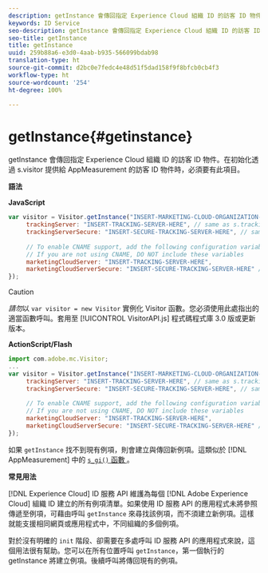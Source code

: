```yaml
---
description: getInstance 會傳回指定 Experience Cloud 組織 ID 的訪客 ID 物件。在初始化透過 s.visitor 提供給 AppMeasurement 的訪客 ID 物件時，必須要有此項目。
keywords: ID Service
seo-description: getInstance 會傳回指定 Experience Cloud 組織 ID 的訪客 ID 物件。在初始化透過 s.visitor 提供給 AppMeasurement 的訪客 ID 物件時，必須要有此項目。
seo-title: getInstance
title: getInstance
uuid: 259b88a6-e3d0-4aab-b935-566099bdab98
translation-type: ht
source-git-commit: d2bc0e7fedc4e48d51f5dad158f9f8bfcb0cb4f3
workflow-type: ht
source-wordcount: '254'
ht-degree: 100%

---
```



# getInstance{#getinstance}

getInstance 會傳回指定 Experience Cloud 組織 ID 的訪客 ID 物件。在初始化透過 s.visitor 提供給 AppMeasurement 的訪客 ID 物件時，必須要有此項目。

**語法**

**JavaScript**

```js
var visitor = Visitor.getInstance("INSERT-MARKETING-CLOUD-ORGANIZATION-ID-HERE", { 
     trackingServer: "INSERT-TRACKING-SERVER-HERE", // same as s.trackingServer 
     trackingServerSecure: "INSERT-SECURE-TRACKING-SERVER-HERE", // same as s.trackingServerSecure 
 
     // To enable CNAME support, add the following configuration variables 
     // If you are not using CNAME, DO NOT include these variables 
     marketingCloudServer: "INSERT-TRACKING-SERVER-HERE", 
     marketingCloudServerSecure: "INSERT-SECURE-TRACKING-SERVER-HERE" // same as s.trackingServerSecure 
});
```

>[!CAUTION]
>
>*請勿*&#x200B;以 `var visitor = new Visitor` 實例化 Visitor 函數。您必須使用此處指出的適當函數呼叫。套用至 [!UICONTROL VisitorAPI.js] 程式碼程式庫 3.0 版或更新版本。

**ActionScript/Flash**

```js
import com.adobe.mc.Visitor; 
... 
var visitor = Visitor.getInstance("INSERT-MARKETING-CLOUD-ORGANIZATION-ID-HERE", { 
     trackingServer: "INSERT-TRACKING-SERVER-HERE", // same as s.trackingServer 
     trackingServerSecure: "INSERT-SECURE-TRACKING-SERVER-HERE", // same as s.trackingServerSecure 
 
     // To enable CNAME support, add the following configuration variables 
     // If you are not using CNAME, DO NOT include these variables 
     marketingCloudServer: "INSERT-TRACKING-SERVER-HERE", 
     marketingCloudServerSecure: "INSERT-SECURE-TRACKING-SERVER-HERE" // same as s.trackingServerSecure 
});
```

如果 `getInstance` 找不到現有例項，則會建立與傳回新例項。這類似於 [!DNL AppMeasurement] 中的 [ `s_gi()` 函數 ](https://docs.adobe.com/content/help/zh-Hant/analytics/implementation/vars/functions/s-gi.html)。

**常見用法**

[!DNL Experience Cloud] ID 服務 API 維護為每個 [!DNL Adobe Experience Cloud] 組織 ID 建立的所有例項清單。如果使用 ID 服務 API 的應用程式未將參照傳遞至例項，可藉由呼叫 `getInstance` 來尋找該例項，而不須建立新例項。這樣就能支援相同網頁或應用程式中，不同組織的多個例項。

對於沒有明確的 `init` 階段、卻需要在多處呼叫 ID 服務 API 的應用程式來說，這個用法很有幫助。您可以在所有位置呼叫 `getInstance`，第一個執行的 getInstance 將建立例項。後續呼叫將傳回現有的例項。
